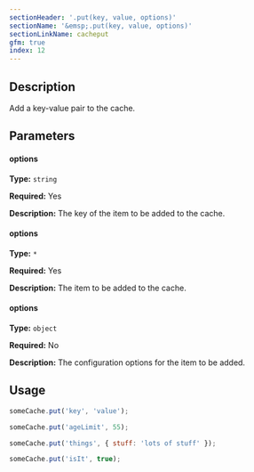 ```yaml
---
sectionHeader: '.put(key, value, options)'
sectionName: '&emsp;.put(key, value, options)'
sectionLinkName: cacheput
gfm: true
index: 12
---
```

## Description
Add a key-value pair to the cache.

## Parameters

#### options
__Type:__ `string`

__Required:__ Yes

__Description:__ The key of the item to be added to the cache.

#### options
__Type:__ `*`

__Required:__ Yes

__Description:__ The item to be added to the cache.

#### options
__Type:__ `object`

__Required:__ No

__Description:__ The configuration options for the item to be added.

## Usage

```javascript
someCache.put('key', 'value');

someCache.put('ageLimit', 55);

someCache.put('things', { stuff: 'lots of stuff' });

someCache.put('isIt', true);
```